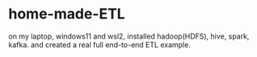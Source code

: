 # home-made-ETL
on my laptop, windows11 and wsl2, installed hadoop(HDFS), hive, spark, kafka. and created a real full end-to-end ETL example.
